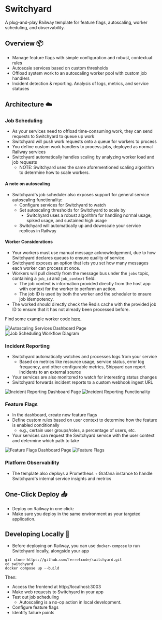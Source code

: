 # Switchyard

A plug-and-play Railway template for feature flags, autoscaling, worker scheduling, and observability.

## Overview 📦

-   Manage feature flags with simple configuration and robust, contextual rules
-   Autoscale services based on custom thresholds
-   Offload system work to an autoscaling worker pool with custom job handlers
-   Incident detection & reporting. Analysis of logs, metrics, and service statuses

## Architecture ☁️

### Job Scheduling

-   As your services need to offload time-consuming work, they can send requests to Switchyard to queue up work
-   Switchyard will push work requests onto a queue for workers to process
-   You define custom work handlers to process jobs, deployed as normal Railway services
-   Switchyard automatically handles scaling by analyzing worker load and job requests
    -   NOTE: Switchyard uses the same aforementioned scaling algorithm to determine how to scale workers.

#### A note on autoscaling

-   Switchyard's job scheduler also exposes support for general service autoscaling functionality:
    -   Configure services for Switchyard to watch
    -   Set autoscaling thresholds for Switchyard to scale by
        -   Switchyard uses a robust algorithm for handling normal usage, spiked usage, and sustained high usage
    -   Switchyard will automatically up and downscale your service replicas in Railway

#### Worker Considerations

-   Your workers must use manual message acknowledgement, due to how Switchyard declares queues to ensure quality of service.
-   Switchyard exposes an option that lets you set how many messages each worker can process at once.
-   Workers will pull directly from the message bus under the `jobs` topic, containing a `job_id` and `job_context` field.
    -   The job context is information provided directly from the host app with context for the worker to perform an action.
    -   The job ID is used by both the worker and the scheduler to ensure job idempotency.
-   The worked should directly check the Redis cache with the provided job ID to ensure that it has not already been processed before.

Find some example worker code [here.](./demo/worker/main.py)

![Autoscaling Services Dashboard Page](./images/autoscaling-dashboard.png "Autoscaling Dashboard")
![Job Scheduling Workflow Diagram](./images/job-scheduling.png "Job Scheduling Workflow")

### Incident Reporting

-   Switchyard automatically watches and processes logs from your service
    -   Based on metrics like resource usage, service status, error log frequency, and other configurable metrics, Shipyard can report incidents to an external source
-   Your services are also monitored to watch for interesting status changes
-   Switchyard forwards incident reports to a custom webhook ingest URL

![Incident Reporting Dashboard Page](./images/incident-reporting-dashboard.png "Incident Reporting Dashboard Page")
![Incident Reporting Functionality](./images/incident-reporting.png "Incident Reporting")

### Feature Flags

-   In the dashboard, create new feature flags
-   Define custom rules based on user context to determine how the feature is enabled conditionally
    -   e.g., certain user groups/roles, a percentage of users, etc.
-   Your services can request the Switchyard service with the user context and determine which path to take

![Feature Flags Dashboard Page](./images/feature-flags-dashboard.png "Feature Flags Dashboard Page")
![Feature Flags](./images/feature-flags.png "Feature Flags")

### Platform Observability

-   The template also deploys a Prometheus + Grafana instance to handle Switchyard's internal service insights and metrics

## One-Click Deploy 📥

-   Deploy on Railway in one click:
-   Make sure you deploy in the same environment as your targeted application.

## Developing Locally 🧪

-   Before deploying on Railway, you can use `docker-compose` to run Switchyard locally, alongside your app

```
git clone https://github.com/ferretcode/switchyard.git
cd switchyard
docker compose up --build
```

Then:

-   Access the frontend at http://localhost:3003
-   Make web requests to Switchyard in your app
-   Test out job scheduling
    -   Autoscaling is a no-op action in local development.
-   Configure feature flags
-   Identify failure points
